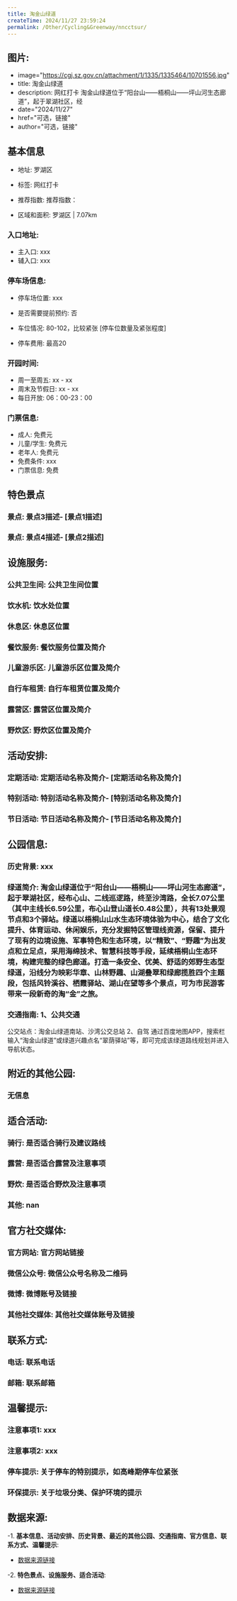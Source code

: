 ```yaml
---
title: 淘金山绿道
createTime: 2024/11/27 23:59:24
permalink: /Other/Cycling&Greenway/nncctsur/
---
```

## 图片:
- image="https://cgj.sz.gov.cn/attachment/1/1335/1335464/10701556.jpg"
- title: 淘金山绿道
- description: 网红打卡 淘金山绿道位于“阳台山——梧桐山——坪山河生态廊道”，起于翠湖社区，经
- date="2024/11/27"
- href="可选，链接"
- author="可选，链接"
## 基本信息

- 地址: 罗湖区

- 标签: 网红打卡

- 推荐指数: 推荐指数：

- 区域和面积: 罗湖区 | 7.07km

### 入口地址:
- 主入口: xxx
- 辅入口: xxx
### 停车场信息:
- 停车场位置: xxx

- 是否需要提前预约: 否

- 车位情况: 80-102，比较紧张 [停车位数量及紧张程度]

- 停车费用: 最高20

### 开园时间:
- 周一至周五: xx - xx
- 周末及节假日: xx - xx
- 每日开放: 06：00-23：00

### 门票信息:
- 成人: 免费元
- 儿童/学生: 免费元
- 老年人: 免费元
- 免费条件: xxx
- 门票信息: 免费
## 特色景点
### 景点: 景点3描述- [景点1描述]
### 景点: 景点4描述- [景点2描述]
## 设施服务:
### 公共卫生间: 公共卫生间位置
### 饮水机: 饮水处位置
### 休息区: 休息区位置
### 餐饮服务: 餐饮服务位置及简介
### 儿童游乐区: 儿童游乐区位置及简介
### 自行车租赁: 自行车租赁位置及简介
### 露营区: 露营区位置及简介
### 野炊区: 野炊区位置及简介

## 活动安排:
### 定期活动: 定期活动名称及简介- [定期活动名称及简介]
### 特别活动: 特别活动名称及简介- [特别活动名称及简介]
### 节日活动: 节日活动名称及简介- [节日活动名称及简介]
## 公园信息:
### 历史背景: xxx
### 绿道简介: 淘金山绿道位于“阳台山——梧桐山——坪山河生态廊道”，起于翠湖社区，经布心山、二线巡逻路，终至沙湾路，全长7.07公里（其中主线长6.59公里，布心山登山道长0.48公里），共有13处景观节点和3个驿站。绿道以梧桐山山水生态环境体验为中心，结合了文化提升、体育运动、休闲娱乐，充分发掘特区管理线资源，保留、提升了现有的边境设施、军事特色和生态环境，以“精致”、“野趣”为出发点和立足点，采用海绵技术、智慧科技等手段，延续梧桐山生态环境，构建完整的绿色廊道。打造一条安全、优美、舒适的郊野生态型绿道，沿线分为映彩华章、山林野趣、山湖叠翠和绿廊揽胜四个主题段，包括风铃溪谷、栖霞驿站、湖山在望等多个景点，可为市民游客带来一段新奇的淘“金”之旅。
### 交通指南: 1、公共交通
公交站点：淘金山绿道南站、沙湾公交总站
2、自驾
通过百度地图APP，搜索栏输入“淘金山绿道”或绿道兴趣点名“翠荫驿站”等，即可完成该绿道路线规划并进入导航状态。

## 附近的其他公园:
### 无信息

## 适合活动:
### 骑行: 是否适合骑行及建议路线
### 露营: 是否适合露营及注意事项
### 野炊: 是否适合野炊及注意事项
### 其他: nan

## 官方社交媒体:
### 官方网站: 官方网站链接
### 微信公众号: 微信公众号名称及二维码
### 微博: 微博账号及链接
### 其他社交媒体: 其他社交媒体账号及链接

## 联系方式:
### 电话: 联系电话
### 邮箱: 联系邮箱

## 温馨提示:
### 注意事项1: xxx
### 注意事项2: xxx
### 停车提示: 关于停车的特别提示，如高峰期停车位紧张
### 环保提示: 关于垃圾分类、保护环境的提示

## 数据来源:
-1. **基本信息、活动安排、历史背景、最近的其他公园、交通指南、官方信息、联系方式、温馨提示**:
- [数据来源链接](https://cgj.sz.gov.cn/xsmh/gysz/szld/content/post_10701556.html)

-2. **特色景点、设施服务、适合活动**:
- [数据来源链接](https://cgj.sz.gov.cn/xsmh/gysz/szld/content/post_10701556.html)

